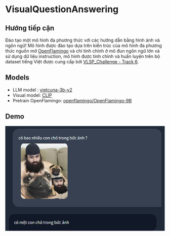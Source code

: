 # VisualQuestionAnswering
## Hướng tiếp cận
Đào tạo một mô hình đa phương thức với các hướng dẫn bằng hình ảnh và ngôn ngữ!
Mô hình được đào tạo dựa trên kiến trúc của mô hình đa phương thức nguồn mở [OpenFlamingo](https://github.com/mlfoundations/open_flamingo) và chỉ tinh chỉnh ở mô đun ngôn ngữ lớn và sử dụng dữ liệu instruction, mô hình được tinh chỉnh và huấn luyện trên bộ dataset tiếng Việt được cung cấp bởi [VLSP_Challenge - Track 6](https://vlsp.org.vn/vlsp2023/eval/vrc?fbclid=IwAR0390aeSL3InaTsq7aq_-8TWH-9C01HXsUUt4YF1IXDhfqmK55asXTXFxg).

## Models
* LLM model   : [vietcuna-3b-v2](https://huggingface.co/vilm/vietcuna-3b-v2)
* Visual model: [CLIP](https://github.com/openai/CLIP/tree/main)
* Pretrain OpenFlamingo: [openflamingo/OpenFlamingo-9B](https://huggingface.co/openflamingo/OpenFlamingo-9B-deprecated)

## Demo
![alt text](https://github.com/mdnanh/VisualQuestionAnswering/blob/main/images/1%20(1).png)
